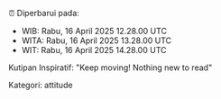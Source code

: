 ⏰ Diperbarui pada:
- WIB: Rabu, 16 April 2025 12.28.00 UTC
- WITA: Rabu, 16 April 2025 13.28.00 UTC
- WIT: Rabu, 16 April 2025 14.28.00 UTC

Kutipan Inspiratif:
"Keep moving! Nothing new to read"


Kategori: attitude

